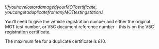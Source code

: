 $!If you have lost or damaged your MOT certificate, you can get a duplicate from any MOT testing station.$!

You’ll need to give the vehicle registration number and either the original MOT test number, or V5C document reference number - this is on the V5C registration certificate.

The maximum fee for a duplicate certificate is £10.
